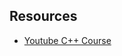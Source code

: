 ## Resources

- [Youtube C++ Course](https://www.youtube.com/watch?v=l8UeoizDLJw&list=PL71DAFD8C68FD9013&index=1)
